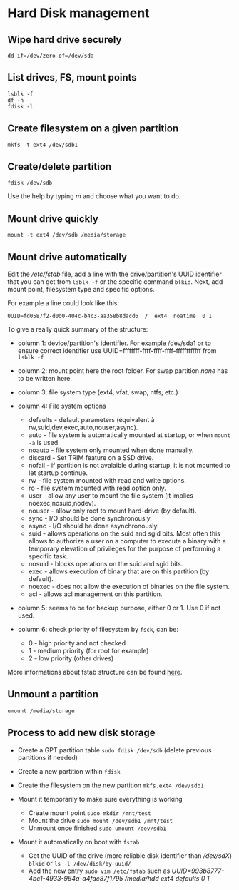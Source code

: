 # Hard Disk management

## Wipe hard drive securely

```
dd if=/dev/zero of=/dev/sda
```

## List drives, FS, mount points

```
lsblk -f
df -h
fdisk -l
```

## Create filesystem on a given partition

```
mkfs -t ext4 /dev/sdb1
```

## Create/delete partition

```
fdisk /dev/sdb
```

Use the help by typing *m* and choose what you want to do. 

## Mount drive quickly

```
mount -t ext4 /dev/sdb /media/storage
```

## Mount drive automatically

Edit the */etc/fstab* file, add a line with the drive/partition's UUID identifier that you can get from `lsblk -f` or the specific command `blkid`. Next, add mount point, filesystem type and specific options.

For example a line could look like this:

```
UUID=fd0587f2-d0d0-404c-b4c3-aa358b8dacd6  /  ext4  noatime  0 1
```

To give a really quick summary of the structure:
- column 1: device/partition's identifier.
For example /dev/sda1 or to ensure correct identifier use UUID=ffffffff-ffff-ffff-ffff-ffffffffffff from `lsblk -f`

- column 2: mount point here the root folder. For swap partition *none* has to be written here.

- column 3: file system type (ext4, vfat, swap, ntfs, etc.)

- column 4: File system options
    - defaults - default parameters (équivalent à rw,suid,dev,exec,auto,nouser,async).
    - auto - file system is automatically mounted at startup, or when `mount -a` is used.
    - noauto - file system only mounted when done manually.
    - discard - Set TRIM feature on a SSD drive.
    - nofail - if partition is not avalaible during startup, it is not mounted to let startup continue.
    - rw - file system mounted with read and write options.
    - ro - file system mounted with read option only.
    - user - allow any user to mount the file system (it implies noexec,nosuid,nodev).
    - nouser - allow only root to mount hard-drive (by default).
    - sync - I/O should be done synchronously.
    - async - I/O should be done asynchronously.
    - suid - allows operations on the suid and sgid bits. Most often this allows to authorize a user on a computer to execute a binary with a temporary elevation of privileges for the purpose of performing a specific task.
    - nosuid - blocks operations on the suid and sgid bits.
    - exec - allows execution of binary that are on this partition (by default).
    - noexec - does not allow the execution of binaries on the file system.
    - acl - allows acl management on this partition.

- column 5: seems to be for backup purpose, either 0 or 1. Use 0 if not used.

- column 6: check priority of filesystem by `fsck`, can be:
    - 0 - high priority and not checked
    - 1 - medium priority (for root for example)
    - 2 - low priority (other drives)

More informations about fstab structure can be found [here](https://www.linuxtricks.fr/wiki/fstab-explications-sur-le-fichier-et-sa-structure). 

## Unmount a partition

```
umount /media/storage
```

## Process to add new disk storage

- Create a GPT partition table `sudo fdisk /dev/sdb` (delete previous partitions if needed)
- Create a new partition within `fdisk`
- Create the filesystem on the new partition `mkfs.ext4 /dev/sdb1`
- Mount it temporarily to make sure everything is working

    - Create mount point `sudo mkdir /mnt/test`
    - Mount the drive `sudo mount /dev/sdb1 /mnt/test` 
    - Unmount once finished `sudo umount /dev/sdb1` 

- Mount it automatically on boot with `fstab` 

    - Get the UUID of the drive (more reliable disk identifier than */dev/sdX*) `blkid` or `ls -l /dev/disk/by-uuid/`
    - Add the new entry `sudo vim /etc/fstab` such as *UUID=993b8777-4bc1-4933-964a-a4fac87f1795 /media/hdd ext4 defaults 0 1*